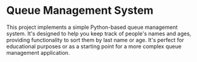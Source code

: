 # Queue Management System

This project implements a simple Python-based queue management system. It's designed to help you keep track of people's names and ages, providing functionality to sort them by last name or age. It's perfect for educational purposes or as a starting point for a more complex queue management application.
